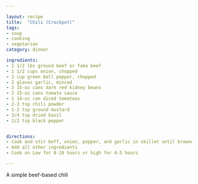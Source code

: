 ```yaml
---

layout: recipe
title:  "Chili (Crockpot)"
tags: 
- soup
- cooking
- vegetarian
category: dinner

ingredients:
- 1 1/2 lbs ground beef or fake beef
- 1 1/2 cups onion, chopped
- 1 cup green bell pepper, chopped
- 2 gloves garlic, minced
- 2 15-oz cans dark red kidney beans
- 2 15-oz cans tomato sauce
- 1 14-oz can diced tomatoes
- 2-3 tsp chili powder
- 1-2 tsp ground mustard
- 3/4 tsp dried basil
- 1/2 tsp black pepper


directions:
- Cook and stir beff, onion, pepper, and garlic in skillet until browned. Transfer to crockpot.
- Add all other ingredients
- Cook on Low for 8-10 hours or high for 4-5 hours

---
```


A simple beef-based chili